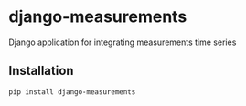 # django-measurements
Django application for integrating measurements time series

## Installation
```
pip install django-measurements
```

